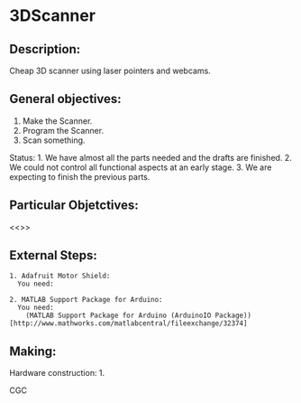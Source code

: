 3DScanner
=========

Description:
------------

  Cheap 3D scanner using laser pointers and webcams.

General objectives:
-------------------

  1. Make the Scanner.
  2. Program the Scanner.
  3. Scan something.

  Status:
    1. We have almost all the parts needed and the drafts are finished.
    2. We could not control all functional aspects at an early stage.
    3. We are expecting to finish the previous parts.

Particular Objetctives:
-----------------------
  <<>>

External Steps:
---------------
    1. Adafruit Motor Shield:
      You need:
      
    2. MATLAB Support Package for Arduino:
      You need: 
        (MATLAB Support Package for Arduino (ArduinoIO Package))[http://www.mathworks.com/matlabcentral/fileexchange/32374] 

Making:
-------

  Hardware construction:
    1.
   
  
CGC
